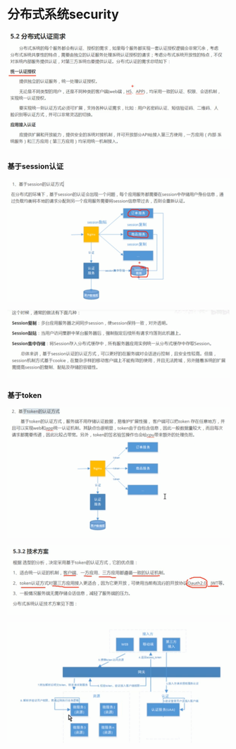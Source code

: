 # 分布式系统security

![](../.gitbook/assets/image%20%28305%29.png)

### 基于session认证

![](../.gitbook/assets/image%20%28304%29.png)

![](../.gitbook/assets/image%20%28300%29.png)

### 基于token

![](../.gitbook/assets/image%20%28303%29.png)

![](../.gitbook/assets/image%20%28301%29.png)

![](../.gitbook/assets/image%20%28306%29.png)


